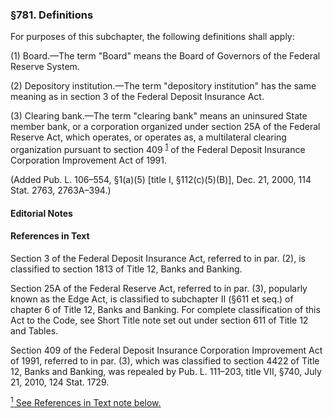### §781. Definitions ###

For purposes of this subchapter, the following definitions shall apply:

(1) Board.—The term "Board" means the Board of Governors of the Federal Reserve System.

(2) Depository institution.—The term "depository institution" has the same meaning as in section 3 of the Federal Deposit Insurance Act.

(3) Clearing bank.—The term "clearing bank" means an uninsured State member bank, or a corporation organized under section 25A of the Federal Reserve Act, which operates, or operates as, a multilateral clearing organization pursuant to section 409 <sup><a href="#781_1_target" name="781_1">1</a></sup> of the Federal Deposit Insurance Corporation Improvement Act of 1991.

(Added Pub. L. 106–554, §1(a)(5) [title I, §112(c)(5)(B)], Dec. 21, 2000, 114 Stat. 2763, 2763A–394.)

#### **Editorial Notes** ####

#### References in Text ####

Section 3 of the Federal Deposit Insurance Act, referred to in par. (2), is classified to section 1813 of Title 12, Banks and Banking.

Section 25A of the Federal Reserve Act, referred to in par. (3), popularly known as the Edge Act, is classified to subchapter II (§611 et seq.) of chapter 6 of Title 12, Banks and Banking. For complete classification of this Act to the Code, see Short Title note set out under section 611 of Title 12 and Tables.

Section 409 of the Federal Deposit Insurance Corporation Improvement Act of 1991, referred to in par. (3), which was classified to section 4422 of Title 12, Banks and Banking, was repealed by Pub. L. 111–203, title VII, §740, July 21, 2010, 124 Stat. 1729.

[<sup>1</sup> See References in Text note below.](#781_1)